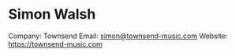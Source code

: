 # Simon Walsh

Company: Townsend
Email: simon@townsend-music.com
Website: https://townsend-music.com
